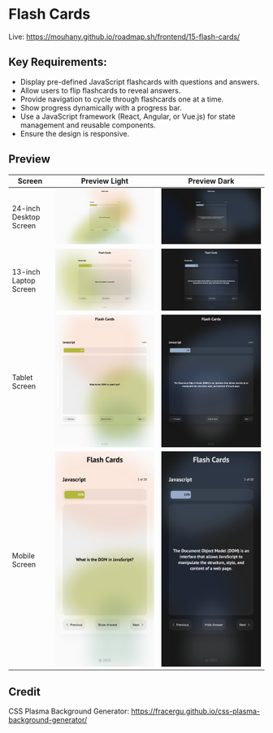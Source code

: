 # Flash Cards

Live: https://mouhany.github.io/roadmap.sh/frontend/15-flash-cards/

## Key Requirements:

- Display pre-defined JavaScript flashcards with questions and answers.
- Allow users to flip flashcards to reveal answers.
- Provide navigation to cycle through flashcards one at a time.
- Show progress dynamically with a progress bar.
- Use a JavaScript framework (React, Angular, or Vue.js) for state management and reusable components.
- Ensure the design is responsive.

## Preview

| Screen                 | Preview Light                                    | Preview Dark                                   |
| ---------------------- | ------------------------------------------------ | ---------------------------------------------- |
| 24-inch Desktop Screen | ![Desktop Light](./preview/15-light-desktop.png) | ![Desktop Dark](./preview/15-dark-desktop.png) |
| 13-inch Laptop Screen  | ![Laptop Light](./preview/15-light-laptop.png)   | ![Laptop Dark](./preview/15-dark-laptop.png)   |
| Tablet Screen          | ![Tablet Light](./preview/15-light-tablet.png)   | ![Tablet Dark](./preview/15-dark-tablet.png)   |
| Mobile Screen          | ![Mobile Light](./preview/15-light-mobile.png)   | ![Mobile Dark](./preview/15-dark-mobile.png)   |

## Credit

CSS Plasma Background Generator: https://fracergu.github.io/css-plasma-background-generator/
